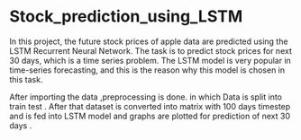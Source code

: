 # Stock_prediction_using_LSTM
In this project, the future stock prices of apple data are predicted using the LSTM Recurrent Neural Network.  The task is to predict stock prices for next 30 days, which is a time series problem. The LSTM model is very popular in time-series forecasting, and this is the reason why this model is chosen in this task. 

After importing the data ,preprocessing is done. in which Data is split into train test . After that dataset  is converted into matrix with 100 days timestep  and is fed into LSTM model and graphs are plotted for prediction of next 30 days .
